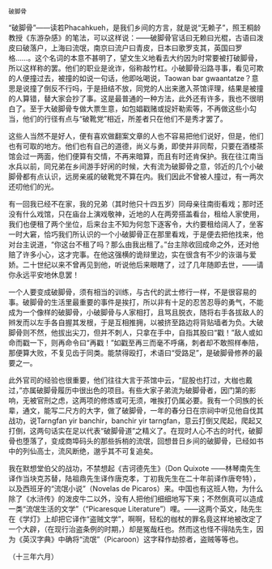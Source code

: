     破脚骨 

   “破脚骨”——读若Phacahkueh，是我们乡间的方言，就是说“无赖子”，照王桐龄教授《东游杂感》的笔法，可以这样说：——破脚骨官话曰无赖曰光棍，古语曰泼皮曰破落户，上海曰流氓，南京曰流户曰青皮，日本曰歌罗支其，英国曰罗格……。这个名词的本意不甚明了，望文生义地看去大约因为时常要被打破脚骨，所以这样称的罢。他们的职业是讹诈，俗称敲竹杠。小破脚骨沿路寻事，看见可欺的人便撞过去，被撞的如说一句话，他即吆喝说，Taowan bar gwaantatze？意思是说撞了倒反不行吗，于是扭结不放，同党的人出来邀入茶馆评理，结果是被撞的人算错，替大家会抄了事。这是最普通的一种方法，此外还有许多，我也不很明白了。至于大破脚骨专做大票生意，如包娼戳赌或捉奸勒索等，不再做这些小勾当，他们的行径有点与“破靴党”相近，所差者只在他们不是秀才罢了。

   这些人当然不是好人，便有喜欢做翻案文章的人也不容易把他们说好，但是，他们也有可取的地方。他们也有自己的道德，尚义与勇，即使并非同帮，只要在酒楼茶馆会过一两面，他们便算有交情，不再来暗算，而且有时还肯保护。我在往江南当水兵以前，同兄弟在乡间游手好闲的时候，大有流为破脚骨之意，邻近的几个小破脚骨都有点认识，远房亲戚的破靴党不算在内。我们因此不曾被人撞过，有一两次还叨他们的光。

   有一回我已经不在家，我的兄弟（其时他只十四五岁）同母亲往南街看戏；那时还没有什么戏馆，只在庙台上演戏敬神，近地的人在两旁搭盖看台，租给人家使用，我们也便租了两个坐位，后来台主不知为何忽下逐客令，大约要租给阔人了，坐客一时大窘，恰巧我们所认识的一个小破脚骨正在那里看戏，于是便去把他找来，他对台主说道，“你这台不租了吗？那么由我出租了。”台主除收回成命之外，还对他赔了许多小心，这才完事。在他这强横的诡辩里边，实在很含有不少的诙谐与爱娇。二十世纪以来不曾再见到他，听说他后来眼瞎了，过了几年随即去世，——请你永远平安地休息罢！

   一个人要变成破脚骨，须有相当的训练，与古代的武士修行一样，不是很容易的事。破脚骨的生活里最重要的事件是挨打，所以非有十足的忍苦忍辱的勇气，不能成为一个像样的破脚骨，小破脚骨与人家相打，且骂且脱衣，随将右手各拔敌人的辫发而以左手各自握其发根，于是互相推拥，以被挤至路边将背贴墙者为负。大破脚骨则不然，他拔出尖刀，但并不刺人，只拿在手中，自指其股曰“戳！”敌人或如命而戳一下，则再命令曰“再戳！”如戳至再三而毫不呼痛，刺者却不敢照样奉陪，那便算大败，不复见齿于同类。能禁得殴打，术语曰“受路足”，是破脚骨修养的最要之一。

   此外官司的经验也很重要，他们往往大言于茶馆中云，“屁股也打过，大枷也戴过，”亦属破脚骨履历中很出色的项目。有些大家子弟流为破脚骨者，因门第的影响，无被官刑之虑，这两项的修炼或可无须，唯挨打仍属必要。我有一个同族的长辈，通文，能写二尺方的大字，做了破脚骨，一年的春分日在宗祠中听见他自伐其战功，说Tarngfan yir banchir，banchir yir tarngfan，意云打倒又爬起，爬起又打倒，这两句话实在足以代表“破脚骨道”之精义了。在现时人心不古的时代，破脚骨也堕落了，变成商埠码头的那些拆梢的流氓，回想昔日乡间的破脚骨，已经如书中的列仙高士，流风断绝，邈乎其不可复追矣。

   我在默想堂伯父的战功，不禁想起《吉诃德先生》（Don Quixote ——林琴南先生译作当块克苏替，陆祖鼎先生译作唐克孝，丁初我先生在二十年前译作唐夸特），以及西班牙的“流氓小说”（Novelas de Picaros）来。中国也有这班人物，为什么除了《水浒传》的泼皮牛二以外，没有人把他们细细地写下来；不然倒真可以造成一类“流氓生活的文学”（“Picaresque Literature”）哩。——这两个英文，陆先生在《学灯》上却把它译作“盗贼文学”，啊啊，轻松的枷杖的罪名竟这样地被改定了一个大辟，（在现行治盗条例的时期，）却是冤哉枉也。然而这也怪不得陆先生，因为《英汉字典》中确将“流氓”（Picaroon）这字释作劫掠者，盗贼等等也。

   （十三年六月）


